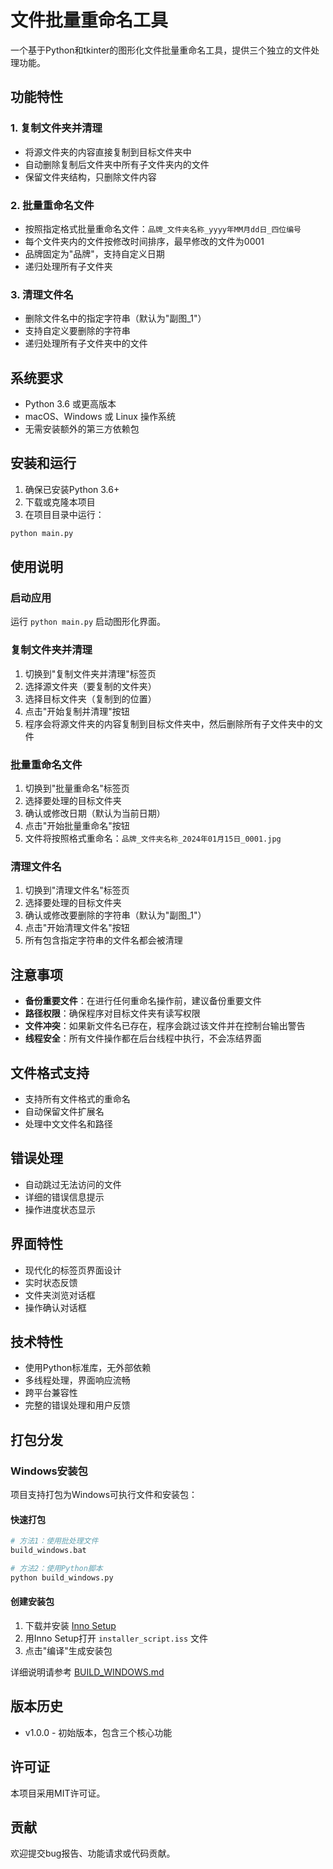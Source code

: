 # 文件批量重命名工具

一个基于Python和tkinter的图形化文件批量重命名工具，提供三个独立的文件处理功能。

## 功能特性

### 1. 复制文件夹并清理
- 将源文件夹的内容直接复制到目标文件夹中
- 自动删除复制后文件夹中所有子文件夹内的文件
- 保留文件夹结构，只删除文件内容

### 2. 批量重命名文件
- 按照指定格式批量重命名文件：`品牌_文件夹名称_yyyy年MM月dd日_四位编号`
- 每个文件夹内的文件按修改时间排序，最早修改的文件为0001
- 品牌固定为"品牌"，支持自定义日期
- 递归处理所有子文件夹

### 3. 清理文件名
- 删除文件名中的指定字符串（默认为"副图_1"）
- 支持自定义要删除的字符串
- 递归处理所有子文件夹中的文件

## 系统要求

- Python 3.6 或更高版本
- macOS、Windows 或 Linux 操作系统
- 无需安装额外的第三方依赖包

## 安装和运行

1. 确保已安装Python 3.6+
2. 下载或克隆本项目
3. 在项目目录中运行：

```bash
python main.py
```

## 使用说明

### 启动应用
运行 `python main.py` 启动图形化界面。

### 复制文件夹并清理
1. 切换到"复制文件夹并清理"标签页
2. 选择源文件夹（要复制的文件夹）
3. 选择目标文件夹（复制到的位置）
4. 点击"开始复制并清理"按钮
5. 程序会将源文件夹的内容复制到目标文件夹中，然后删除所有子文件夹中的文件

### 批量重命名文件
1. 切换到"批量重命名"标签页
2. 选择要处理的目标文件夹
3. 确认或修改日期（默认为当前日期）
4. 点击"开始批量重命名"按钮
5. 文件将按照格式重命名：`品牌_文件夹名称_2024年01月15日_0001.jpg`

### 清理文件名
1. 切换到"清理文件名"标签页
2. 选择要处理的目标文件夹
3. 确认或修改要删除的字符串（默认为"副图_1"）
4. 点击"开始清理文件名"按钮
5. 所有包含指定字符串的文件名都会被清理

## 注意事项

- **备份重要文件**：在进行任何重命名操作前，建议备份重要文件
- **路径权限**：确保程序对目标文件夹有读写权限
- **文件冲突**：如果新文件名已存在，程序会跳过该文件并在控制台输出警告
- **线程安全**：所有文件操作都在后台线程中执行，不会冻结界面

## 文件格式支持

- 支持所有文件格式的重命名
- 自动保留文件扩展名
- 处理中文文件名和路径

## 错误处理

- 自动跳过无法访问的文件
- 详细的错误信息提示
- 操作进度状态显示

## 界面特性

- 现代化的标签页界面设计
- 实时状态反馈
- 文件夹浏览对话框
- 操作确认对话框

## 技术特性

- 使用Python标准库，无外部依赖
- 多线程处理，界面响应流畅
- 跨平台兼容性
- 完整的错误处理和用户反馈

## 打包分发

### Windows安装包
项目支持打包为Windows可执行文件和安装包：

#### 快速打包
```bash
# 方法1：使用批处理文件
build_windows.bat

# 方法2：使用Python脚本
python build_windows.py
```

#### 创建安装包
1. 下载并安装 [Inno Setup](https://jrsoftware.org/isdl.php)
2. 用Inno Setup打开 `installer_script.iss` 文件
3. 点击"编译"生成安装包

详细说明请参考 [BUILD_WINDOWS.md](BUILD_WINDOWS.md)

## 版本历史

- v1.0.0 - 初始版本，包含三个核心功能

## 许可证

本项目采用MIT许可证。

## 贡献

欢迎提交bug报告、功能请求或代码贡献。 